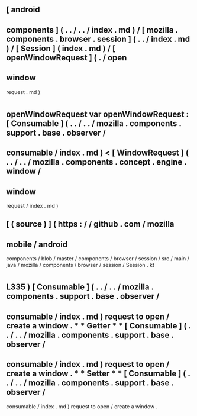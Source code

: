 [
android
-
components
]
(
.
.
/
.
.
/
index
.
md
)
/
[
mozilla
.
components
.
browser
.
session
]
(
.
.
/
index
.
md
)
/
[
Session
]
(
index
.
md
)
/
[
openWindowRequest
]
(
.
/
open
-
window
-
request
.
md
)
#
openWindowRequest
var
openWindowRequest
:
[
Consumable
]
(
.
.
/
.
.
/
mozilla
.
components
.
support
.
base
.
observer
/
-
consumable
/
index
.
md
)
<
[
WindowRequest
]
(
.
.
/
.
.
/
mozilla
.
components
.
concept
.
engine
.
window
/
-
window
-
request
/
index
.
md
)
>
[
(
source
)
]
(
https
:
/
/
github
.
com
/
mozilla
-
mobile
/
android
-
components
/
blob
/
master
/
components
/
browser
/
session
/
src
/
main
/
java
/
mozilla
/
components
/
browser
/
session
/
Session
.
kt
#
L335
)
[
Consumable
]
(
.
.
/
.
.
/
mozilla
.
components
.
support
.
base
.
observer
/
-
consumable
/
index
.
md
)
request
to
open
/
create
a
window
.
*
*
Getter
*
*
[
Consumable
]
(
.
.
/
.
.
/
mozilla
.
components
.
support
.
base
.
observer
/
-
consumable
/
index
.
md
)
request
to
open
/
create
a
window
.
*
*
Setter
*
*
[
Consumable
]
(
.
.
/
.
.
/
mozilla
.
components
.
support
.
base
.
observer
/
-
consumable
/
index
.
md
)
request
to
open
/
create
a
window
.
